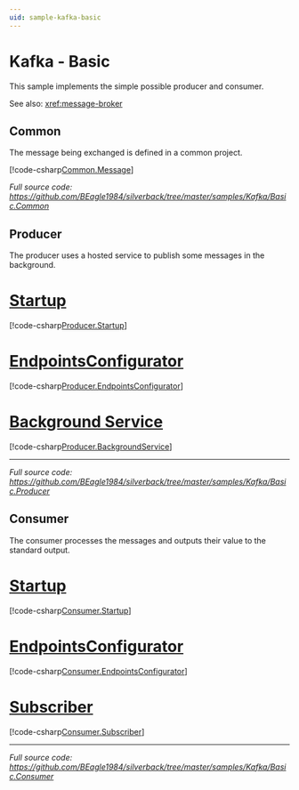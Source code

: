 ```yaml
---
uid: sample-kafka-basic
---
```


# Kafka - Basic

This sample implements the simple possible producer and consumer.

See also: <xref:message-broker>

## Common

The message being exchanged is defined in a common project.

[!code-csharp[Common.Message](../../../samples/Kafka/Basic.Common/SampleMessage.cs)]

_Full source code: https://github.com/BEagle1984/silverback/tree/master/samples/Kafka/Basic.Common_


## Producer

The producer uses a hosted service to publish some messages in the background.

# [Startup](#tab/producer-startup)
[!code-csharp[Producer.Startup](../../../samples/Kafka/Basic.Producer/Startup.cs)]
# [EndpointsConfigurator](#tab/producer-endpoints)
[!code-csharp[Producer.EndpointsConfigurator](../../../samples/Kafka/Basic.Producer/EndpointsConfigurator.cs)]
# [Background Service](#tab/producer-background-service)
[!code-csharp[Producer.BackgroundService](../../../samples/Kafka/Basic.Producer/ProducerBackgroundService.cs)]
***

_Full source code: https://github.com/BEagle1984/silverback/tree/master/samples/Kafka/Basic.Producer_

## Consumer

The consumer processes the messages and outputs their value to the standard output.

# [Startup](#tab/consumer-startup)
[!code-csharp[Consumer.Startup](../../../samples/Kafka/Basic.Consumer/Startup.cs)]
# [EndpointsConfigurator](#tab/consumer-endpoints)
[!code-csharp[Consumer.EndpointsConfigurator](../../../samples/Kafka/Basic.Consumer/EndpointsConfigurator.cs)]
# [Subscriber](#tab/consumer-subscriber)
[!code-csharp[Consumer.Subscriber](../../../samples/Kafka/Basic.Consumer/SampleMessageSubscriber.cs)]
***

_Full source code: https://github.com/BEagle1984/silverback/tree/master/samples/Kafka/Basic.Consumer_
